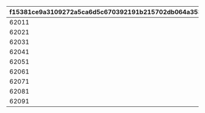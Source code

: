 |f15381ce9a3109272a5ca6d5c670392191b215702db064a35351450204800105|ec5328e0c3fda147ae25e98368e41491da2b1c8fbd0a75a0019832030d8aa251|4b49520f8981a9284a49222b141b7403c4a157ddf47b950c13c5f8bd30c71ab2|a52197c1308750bd0269c13d5c46d406ff7ff0aed7a72a9025a779d8017c6775|2069884d23d296f7f67442800a45f38acf6379b1d55647fca4da1f42d345a390|8ad0360b1bf80dbfb8c56cafdfcf6cf93d9ecad9711c9ea9b9cad36f30a8b306|051a117e78f180deaf899cff8413faa12bb0ae7398a604808c3265b3665fae0a|429dd2b3d1056e284bc69e15d6b984fb845e6192bd3b3d649bf7b9c4a289caf6|f5b5fca9485f54712261dfc688d46df700cb91e61a9a77a3e0848289519ad871|4ba160ccf2f77e0c9b1f89c52f07d75d6bd93f6a6536e794538da6a764ed002e|
| --- | --- | --- | --- | --- | --- | --- | --- | --- | --- |
|62011|2025/02/23 4:59:59|1001|101|2025/01/31 12:00:00|1|10201|1001|2025/01/23 15:00:00|1020101|
|62021|2025/03/23 4:59:59|1001|102|2025/02/28 12:00:00|1|10202|1002|2025/02/20 15:00:00|1020201|
|62031|2025/04/23 4:59:59|1001|102|2025/03/31 12:00:00|1|10203|1003|2025/03/31 11:59:59|1020301|
|62041|2025/05/23 4:59:59|1001|102|2025/04/30 12:00:00|1|10204|1004|2025/04/26 20:00:00|1020401|
|62051|2025/06/23 4:59:59|1001|102|2025/05/31 12:00:00|1|10205|1005|2025/05/23 15:00:00|1020501|
|62061|2025/07/23 4:59:59|1001|102|2025/06/30 12:00:00|1|10206|1006|2025/06/26 15:00:00|1020601|
|62071|2025/08/23 4:59:59|1001|102|2025/07/31 12:00:00|1|10207|1007|2025/07/23 15:00:00|1020701|
|62081|2025/09/23 4:59:59|1001|102|2025/08/31 12:00:00|1|10208|1008|2025/08/22 15:00:00|1020801|
|62091|2025/10/23 4:59:59|1001|102|2025/09/30 12:00:00|1|10209|1009|2025/09/22 15:00:00|1020901|